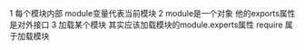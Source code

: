 1 每个模块内部 module变量代表当前模块
2 module是一个对象 他的exports属性 是对外接口
3 加载某个模块 其实应该加载模块的module.experts属性  require 属于加载模块

